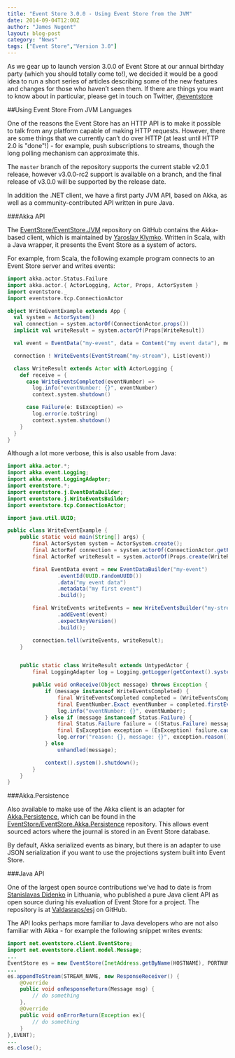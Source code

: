 ```yaml
---
title: "Event Store 3.0.0 - Using Event Store from the JVM"
date: 2014-09-04T12:00Z
author: "James Nugent"
layout: blog-post
category: "News"
tags: ["Event Store","Version 3.0"]
---
```


<p class="lead">As we gear up to launch version 3.0.0 of Event Store at our annual birthday party (which you should totally come to!), we decided it would be a good idea to run a short series of articles describing some of the new features and changes for those who haven’t seen them. If there are things you want to know about in particular, please get in touch on Twitter, <a href="https://twitter.com/eventstore">@eventstore</a></p>

##Using Event Store From JVM Languages

One of the reasons the Event Store has an HTTP API is to make it possible to talk from any platform capable of making HTTP requests. However, there are some things that we currently can’t do over HTTP (at least until HTTP 2.0 is "done"!) - for example, push subscriptions to streams, though the long polling mechanism can approximate this.

The `master` branch of the repository supports the current stable v2.0.1 release, however v3.0.0-rc2 support is available on a branch, and the final release of v3.0.0 will be supported by the release date.

In addition the .NET client, we have a first party JVM API, based on Akka, as well as a community-contributed API written in pure Java.

###Akka API

The [EventStore/EventStore.JVM](https://github.com/EventStore/EventStore.JVM) repository on GitHub contains the Akka-based client, which is maintained by [Yaroslav Klymko](https://github.com/t3hnar). Written in Scala, with a Java wrapper, it presents the Event Store as a system of actors.

For example, from Scala, the following example program connects to an Event Store server and writes events:

```scala
import akka.actor.Status.Failure
import akka.actor.{ ActorLogging, Actor, Props, ActorSystem }
import eventstore._
import eventstore.tcp.ConnectionActor

object WriteEventExample extends App {
  val system = ActorSystem()
  val connection = system.actorOf(ConnectionActor.props())
  implicit val writeResult = system.actorOf(Props[WriteResult])

  val event = EventData("my-event", data = Content("my event data"), metadata = Content("my first event"))

  connection ! WriteEvents(EventStream("my-stream"), List(event))

  class WriteResult extends Actor with ActorLogging {
    def receive = {
      case WriteEventsCompleted(eventNumber) =>
        log.info("eventNumber: {}", eventNumber)
        context.system.shutdown()

      case Failure(e: EsException) =>
        log.error(e.toString)
        context.system.shutdown()
    }
  }
}
```

Although a lot more verbose, this is also usable from Java:

```java
import akka.actor.*;
import akka.event.Logging;
import akka.event.LoggingAdapter;
import eventstore.*;
import eventstore.j.EventDataBuilder;
import eventstore.j.WriteEventsBuilder;
import eventstore.tcp.ConnectionActor;

import java.util.UUID;

public class WriteEventExample {
    public static void main(String[] args) {
        final ActorSystem system = ActorSystem.create();
        final ActorRef connection = system.actorOf(ConnectionActor.getProps());
        final ActorRef writeResult = system.actorOf(Props.create(WriteResult.class));

        final EventData event = new EventDataBuilder("my-event")
                .eventId(UUID.randomUUID())
                .data("my event data")
                .metadata("my first event")
                .build();

        final WriteEvents writeEvents = new WriteEventsBuilder("my-stream")
                .addEvent(event)
                .expectAnyVersion()
                .build();

        connection.tell(writeEvents, writeResult);
    }


    public static class WriteResult extends UntypedActor {
        final LoggingAdapter log = Logging.getLogger(getContext().system(), this);

        public void onReceive(Object message) throws Exception {
            if (message instanceof WriteEventsCompleted) {
                final WriteEventsCompleted completed = (WriteEventsCompleted) message;
                final EventNumber.Exact eventNumber = completed.firstEventNumber();
                log.info("eventNumber: {}", eventNumber);
            } else if (message instanceof Status.Failure) {
                final Status.Failure failure = ((Status.Failure) message);
                final EsException exception = (EsException) failure.cause();
                log.error("reason: {}, message: {}", exception.reason(), exception.message());
            } else
                unhandled(message);

            context().system().shutdown();
        }
    }
}
```

###Akka.Persistence

Also available to make use of the Akka client is an adapter for [Akka.Persistence](http://doc.akka.io/docs/akka/2.3.3/scala/persistence.html), which can be found in the [EventStore/EventStore.Akka.Persistence](https://github.com/EventStore/EventStore.Akka.Persistence) repository. This allows event sourced actors where the journal is stored in an Event Store database.

By default, Akka serialized events as binary, but there is an adapter to use JSON serialization if you want to use the projections system built into Event Store.

###Java API

One of the largest open source contributions we've had to date is from [Stanislavas Didenko](https://github.com/valdasraps) in Lithuania, who published a pure Java client API as open source during his evaluation of Event Store for a project. The repository is at [Valdasraps/esj](https://github.com/valdasraps/esj) on GitHub.

The API looks perhaps more familiar to Java developers who are not also familiar with Akka - for example the following snippet writes events:

```java
import net.eventstore.client.EventStore;
import net.eventstore.client.model.Message;
...
EventStore es = new EventStore(InetAddress.getByName(HOSTNAME), PORTNUMBER);
...
es.appendToStream(STREAM_NAME, new ResponseReceiver() {
    @Override
    public void onResponseReturn(Message msg) {
        // do something
    },
    @Override
    public void onErrorReturn(Exception ex){
        // do something
    }
},EVENT);
...
es.close();
```